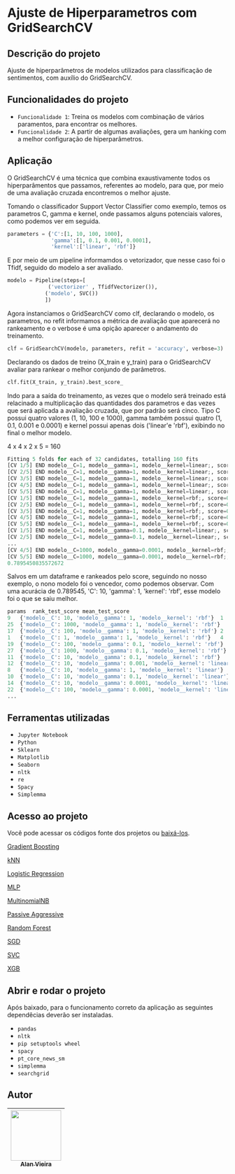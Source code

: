 # Ajuste de Hiperparametros com GridSearchCV
## Descrição do projeto
Ajuste de hiperparâmetros de modelos utilizados para classificação de sentimentos, com auxílio do GridSearchCV. 

## Funcionalidades do projeto

- `Funcionalidade 1`: Treina os modelos com combinação de vários paramentos, para encontrar os melhores.
- `Funcionalidade 2`: A partir de algumas avaliações, gera um hanking com a melhor configuração de hiperparâmetros.

## Aplicação
O GridSearchCV é uma técnica que combina exaustivamente todos os hiperparâmentos que passamos, referentes ao modelo, para que, por meio de uma avaliação cruzada encontremos o melhor ajuste.

Tomando o classificador Support Vector Classifier como exemplo, temos os parametros C, gamma e kernel, onde passamos alguns potenciais valores, como podemos ver em seguida.

```python
parameters = {'C':[1, 10, 100, 1000],
              'gamma':[1, 0.1, 0.001, 0.0001],
              'kernel':['linear', 'rbf']}
```

E por meio de um pipeline informamdos o vetorizador, que nesse caso foi o Tfidf, seguido do modelo a ser avaliado.

```python
modelo = Pipeline(steps=[
             ('vectorizer' , TfidfVectorizer()),
            ('modelo', SVC())
            ])
```
 
 Agora instanciamos o GridSearchCV como clf, declarando o modelo, os parametros, no refit informamos a métrica de avaliação que aparecerá no rankeamento e o verbose é uma opição aparecer o andamento do treinamento.
 
 ```python
clf = GridSearchCV(modelo, parameters, refit = 'accuracy', verbose=3)
```

Declarando os dados de treino (X_train e y_train) para o GridSearchCV avaliar para rankear o melhor conjundo de parâmetros.

 ```python
clf.fit(X_train, y_train).best_score_
```

Indo para a saída do treinamento, as vezes que o modelo será treinado está relacinado a multiplicação das quantidades dos parametros e das vezes que será aplicada a avaliação cruzada, que por padrão será cinco. Tipo C possui quatro valores (1, 10, 100 e 1000), gamma também possui quatro (1, 0.1, 0.001 e 0.0001) e kernel possui apenas dois ('linear'e 'rbf'), exibindo no final o melhor modelo.

4 x 4 x 2 x 5 = 160

```python
Fitting 5 folds for each of 32 candidates, totalling 160 fits
[CV 1/5] END modelo__C=1, modelo__gamma=1, modelo__kernel=linear;, score=0.718 total time=  24.1s
[CV 2/5] END modelo__C=1, modelo__gamma=1, modelo__kernel=linear;, score=0.714 total time=  18.8s
[CV 3/5] END modelo__C=1, modelo__gamma=1, modelo__kernel=linear;, score=0.712 total time=  15.0s
[CV 4/5] END modelo__C=1, modelo__gamma=1, modelo__kernel=linear;, score=0.731 total time=  15.2s
[CV 5/5] END modelo__C=1, modelo__gamma=1, modelo__kernel=linear;, score=0.729 total time=  15.1s
[CV 1/5] END modelo__C=1, modelo__gamma=1, modelo__kernel=rbf;, score=0.787 total time=  19.8s
[CV 2/5] END modelo__C=1, modelo__gamma=1, modelo__kernel=rbf;, score=0.771 total time=  21.4s
[CV 3/5] END modelo__C=1, modelo__gamma=1, modelo__kernel=rbf;, score=0.768 total time=  19.6s
[CV 4/5] END modelo__C=1, modelo__gamma=1, modelo__kernel=rbf;, score=0.793 total time=  19.9s
[CV 5/5] END modelo__C=1, modelo__gamma=1, modelo__kernel=rbf;, score=0.788 total time=  19.9s
[CV 1/5] END modelo__C=1, modelo__gamma=0.1, modelo__kernel=linear;, score=0.718 total time=  15.0s
[CV 2/5] END modelo__C=1, modelo__gamma=0.1, modelo__kernel=linear;, score=0.714 total time=  15.1s
...
[CV 4/5] END modelo__C=1000, modelo__gamma=0.0001, modelo__kernel=rbf;, score=0.673 total time=  22.4s
[CV 5/5] END modelo__C=1000, modelo__gamma=0.0001, modelo__kernel=rbf;, score=0.663 total time=  21.6s
0.7895450835572672
```

Salvos em um dataframe e rankeados pelo score, seguindo no nosso exemplo, o nono modelo foi o vencedor, como podemos observar. Com uma acurácia de 0.789545, 'C': 10, 'gamma': 1, 'kernel': 'rbf', esse modelo foi o que se saiu melhor.

```python
params	rank_test_score	mean_test_score
9	{'modelo__C': 10, 'modelo__gamma': 1, 'modelo__kernel': 'rbf'}	1	0.789545
25	{'modelo__C': 1000, 'modelo__gamma': 1, 'modelo__kernel': 'rbf'}	2	0.789077
17	{'modelo__C': 100, 'modelo__gamma': 1, 'modelo__kernel': 'rbf'}	2	0.789077
1	{'modelo__C': 1, 'modelo__gamma': 1, 'modelo__kernel': 'rbf'}	4	0.781389
19	{'modelo__C': 100, 'modelo__gamma': 0.1, 'modelo__kernel': 'rbf'}	5	0.769756
27	{'modelo__C': 1000, 'modelo__gamma': 0.1, 'modelo__kernel': 'rbf'}	6	0.768353
11	{'modelo__C': 10, 'modelo__gamma': 0.1, 'modelo__kernel': 'rbf'}	7	0.745489
12	{'modelo__C': 10, 'modelo__gamma': 0.001, 'modelo__kernel': 'linear'}	8	0.744820
8	{'modelo__C': 10, 'modelo__gamma': 1, 'modelo__kernel': 'linear'}	8	0.744820
10	{'modelo__C': 10, 'modelo__gamma': 0.1, 'modelo__kernel': 'linear'}	8	0.744820
14	{'modelo__C': 10, 'modelo__gamma': 0.0001, 'modelo__kernel': 'linear'}	8	0.744820
22	{'modelo__C': 100, 'modelo__gamma': 0.0001, 'modelo__kernel': 'linear'}	12	0.73833
...
```

## Ferramentas utilizadas
- `Jupyter Notebook`
- `Python`
- `Sklearn`
- `Matplotlib`
- `Seaborn`
- `nltk`
- `re`
- `Spacy`
- `Simplemma`

## Acesso ao projeto

Você pode acessar os códigos fonte dos projetos ou [baixá-los](https://github.com/alan-vieira/an_sent_ajuste_hiperparametros/archive/refs/heads/main.zip).

[Gradient Boosting](https://github.com/alan-vieira/an_sent_ajuste_hiperparametros/blob/main/gradient_boosting_tfidf_oversampling.ipynb)

[kNN](https://github.com/alan-vieira/an_sent_ajuste_hiperparametros/blob/main/knn_tfidf_oversampling.ipynb)

[Logistic Regression](https://github.com/alan-vieira/an_sent_ajuste_hiperparametros/blob/main/logistic_regression_tfidf_oversampling.ipynb)

[MLP](https://github.com/alan-vieira/an_sent_ajuste_hiperparametros/blob/main/mlp_tfidf_oversampling.ipynb)

[MultinomialNB](https://github.com/alan-vieira/an_sent_ajuste_hiperparametros/blob/main/multinomialnb_tfidf_oversampling.ipynb)

[Passive Aggressive](https://github.com/alan-vieira/an_sent_ajuste_hiperparametros/blob/main/passive_aggressive_tfidf_oversampling.ipynb)

[Random Forest](https://github.com/alan-vieira/an_sent_ajuste_hiperparametros/blob/main/random_forest_tfidf_oversampling.ipynb)

[SGD](https://github.com/alan-vieira/an_sent_ajuste_hiperparametros/blob/main/sgd_tfidf_oversampling.ipynb)

[SVC](https://github.com/alan-vieira/an_sent_ajuste_hiperparametros/blob/main/svc_tfidf_oversampling.ipynb)

[XGB](https://github.com/alan-vieira/an_sent_ajuste_hiperparametros/blob/main/xgb_tfidf_oversampling.ipynb)

## Abrir e rodar o projeto
Após baixado, para o funcionamento correto da aplicação as seguintes dependêcias deverão ser instaladas.

- `pandas`
- `nltk`
- `pip setuptools wheel`
- `spacy`
- `pt_core_news_sm`
- `simplemma`
- `searchgrid`

## Autor

| [<img src="https://avatars.githubusercontent.com/alan-vieira" width=115><br><sub>Alan Vieira</sub>](https://github.com/alan-vieira) |
| :---: |
